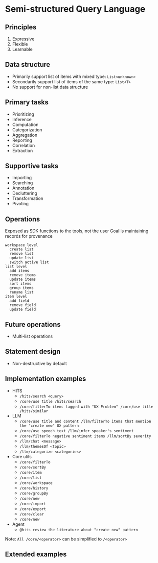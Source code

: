 # Semi-structured Query Language

## Principles

1. Expressive
2. Flexible
3. Learnable

## Data structure

- Primarily support list of items with mixed type: `List<unknown>`
- Secondarily support list of items of the same type: `List<T>`
- No support for non-list data structure

## Primary tasks

- Prioritizing
- Inference
- Computation
- Categorization
- Aggregation
- Reporting
- Correlation
- Extraction

## Supportive tasks

- Importing
- Searching
- Annotation
- Decluttering
- Transformation
- Pivoting

## Operations

Exposed as SDK functions to the tools, not the user
Goal is maintaining records for provenance

```
workspace level
  create list
  remove list
  update list
  switch active list
list level
  add items
  remove items
  update items
  sort items
  group items
  rename list
item level
  add field
  remove field
  update field
```

## Future operations

- Multi-list operations

## Statement design

- Non-destructive by default

## Implementation examples

- HITS
  - `/hits/search <query>`
  - `/core/use title /hits/search`
  - `/core/filterTo items tagged with "UX Problem" /core/use title /hits/similar`
- LLM
  - `/core/use title and content /llm/filterTo items that mention the "create new" UX pattern`
  - `/core/use speech text /llm/infer speaker's sentiment`
  - `/core/filterTo negative sentiment items /llm/sortBy severity`
  - `/llm/chat <message>`
  - `/llm/themesOf <topic>`
  - `/llm/categorize <categories>`
- Core utils
  - `/core/filterTo`
  - `/core/sortBy`
  - `/core/item`
  - `/core/list`
  - `/core/workspace`
  - `/core/history`
  - `/core/groupBy`
  - `/core/new`
  - `/core/import`
  - `/core/export`
  - `/core/clear`
  - `/core/new`
- Agent
  - `@hits review the literature about "create new" pattern`

Note: `All /core/<operator>` can be simplified to `/<operator>`

## Extended examples

